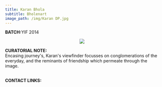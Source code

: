 ```yaml
---
title: Karan Bhola
subtitle: Bholenart
image_path: /img/Karan DP.jpg
---
```


<p><b>BATCH:</b>YIF 2014</p>

<p align="center">
<img src="../../img/Karan DP.jpg"></p>

<b>CURATORIAL NOTE:</b>
<br />
Encasing journey's, Karan's viewfinder focusses on conglomerations of the everyday, and the reminants of friendship which permeate through the image.

<br />
<b>CONTACT LINKS:</b>
<br />
<a href="https://www.facebook.com/karan.bhola" class="fa fa-facebook"></a>

